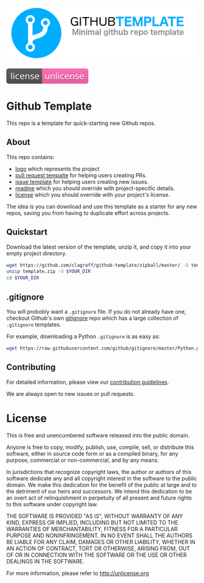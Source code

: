 <!-- Have a nice logo. 500px x 150px suggested -->
![project logo](.github/logo.png)

<!-- Include relevant build badges -->
[![License](.github/unlicense.svg)](https://unlicense.org/)

# Github Template
<!-- Short description of the project -->
This repo is a template for quick-starting new Github repos.


## About
This repo contains:

* [logo](.github/logo.png) which represents the project
* [pull request tempalte](.github/PULL_REQUEST_TEMPLATE.md) for helping users creating PRs.
* [issue template](.github/ISSUE_TEMPLATE.md) for helping users creating new issues.
* [readme](README.md) which you should override with project-specific details.
* [license](LICENSE.md) which you should override with your project's license.

The idea is you can download and use this template as a starter for any new
repos, saving you from having to duplicate effort across projects.

## Quickstart
Download the latest version of the template, unzip it, and copy it into your
empty project directory.

```bash
wget https://github.com/clagraff/github-template/zipball/master/ -O template.zip
unzip template.zip -d $YOUR_DIR
cd $YOUR_DIR
```

## .gitignore
You will probobly want a `.gitignore` file. If you do not already
have one, checkout Github's own [gitignore](https://github.com/github/gitignore)
repo which has a large collection of `.gitignore` templates.

For example, downloading a Python `.gitignore` is as easy as:
```bash
wget https://raw.githubusercontent.com/github/gitignore/master/Python.gitignore -O .gitignore
```

## Contributing
For detailed information, please view our
[contribution guidelines](.github/CONTRIBUTING.md).

We are always open to new issues or pull requests.

# License
This is free and unencumbered software released into the public domain.

Anyone is free to copy, modify, publish, use, compile, sell, or
distribute this software, either in source code form or as a compiled
binary, for any purpose, commercial or non-commercial, and by any
means.

In jurisdictions that recognize copyright laws, the author or authors
of this software dedicate any and all copyright interest in the
software to the public domain. We make this dedication for the benefit
of the public at large and to the detriment of our heirs and
successors. We intend this dedication to be an overt act of
relinquishment in perpetuity of all present and future rights to this
software under copyright law.

THE SOFTWARE IS PROVIDED "AS IS", WITHOUT WARRANTY OF ANY KIND,
EXPRESS OR IMPLIED, INCLUDING BUT NOT LIMITED TO THE WARRANTIES OF
MERCHANTABILITY, FITNESS FOR A PARTICULAR PURPOSE AND NONINFRINGEMENT.
IN NO EVENT SHALL THE AUTHORS BE LIABLE FOR ANY CLAIM, DAMAGES OR
OTHER LIABILITY, WHETHER IN AN ACTION OF CONTRACT, TORT OR OTHERWISE,
ARISING FROM, OUT OF OR IN CONNECTION WITH THE SOFTWARE OR THE USE OR
OTHER DEALINGS IN THE SOFTWARE.

For more information, please refer to <http://unlicense.org>

